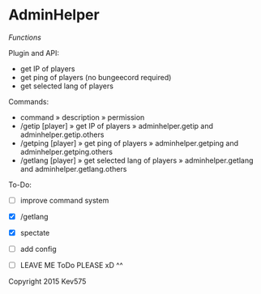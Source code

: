 # AdminHelper  
*Functions* 

Plugin and API:  
* get IP of players  
* get ping of players (no bungeecord required)  
* get selected lang of players  
  
Commands:  
* command » description » permission  
* /getip [player] » get IP of players » adminhelper.getip and adminhelper.getip.others  
* /getping [player] » get ping of players » adminhelper.getping and adminhelper.getping.others  
* /getlang [player] » get selected lang of players » adminhelper.getlang and adminhelper.getlang.others  
  
To-Do:  
- [ ] improve command system  
- [x] /getlang  
- [x] spectate  
- [ ] add config  
- [ ] LEAVE ME ToDo PLEASE xD ^^
  
  
Copyright 2015 Kev575
